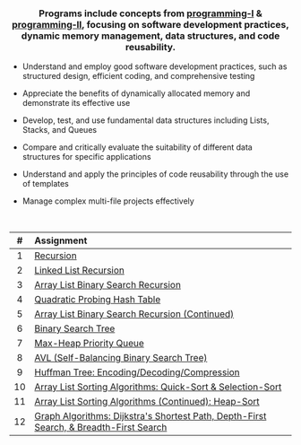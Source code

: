 ### <p align="center"> Programs include concepts from [programming-I](../programming-I) & [programming-II](../programming-II), focusing on software development practices, dynamic memory management, data structures, and code reusability. </p>

* Understand and employ good software development practices, such as structured design, efficient coding, and comprehensive testing

* Appreciate the benefits of dynamically allocated memory and demonstrate its effective use

* Develop, test, and use fundamental data structures including Lists, Stacks, and Queues

* Compare and critically evaluate the suitability of different data structures for specific applications

* Understand and apply the principles of code reusability through the use of templates

* Manage complex multi-file projects effectively

<br>

| # | Assignment |
|:---:|:---|
| 1 | [Recursion](./assignments/01-Recursion-StockClass) |
| 2 | [Linked List Recursion](./assignments/02-Reverse-LList-Recursion) |
| 3 | [Array List Binary Search Recursion](./assignments/03-AList-BinarySearch-Recursion) |
| 4 | [Quadratic Probing Hash Table](./assignments/04-Hashing-Quadratic-Probing) |
| 5 | [Array List Binary Search Recursion (Continued)](./assignments/05-Updated-AList-BinarySearch-Recursion) |
| 6 | [Binary Search Tree](./assignments/06-BST) |
| 7 | [Max-Heap Priority Queue ](./assignments/07-Priority-Queue) |
| 8 | [AVL (Self-Balancing Binary Search Tree)](./assignments/08-AVLTree) |
| 9 | [Huffman Tree: Encoding/Decoding/Compression](./assignments/09-Huffman-Algorithm) |
| 10 | [Array List Sorting Algorithms: Quick-Sort & Selection-Sort](./assignments/10-AList-Sorting-Algorithms) |
| 11 | [Array List Sorting Algorithms (Continued): Heap-Sort](./assignments/11-Updated-AList-Sorting-Algorithms) |
| 12 | [Graph Algorithms: Dijkstra's Shortest Path, Depth-First Search, & Breadth-First Search](./assignments/12-Graph-Traversal) |